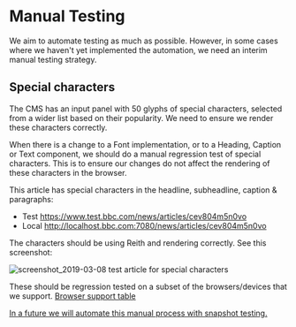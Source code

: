 # Manual Testing

We aim to automate testing as much as possible. However, in some cases where we haven't yet implemented the automation, we need an interim manual testing strategy.


## Special characters

The CMS has an input panel with 50 glyphs of special characters, selected from a wider list based on their popularity. We need to ensure we render these characters correctly.

When there is a change to a Font implementation, or to a Heading, Caption or Text component, we should do a manual regression test of special characters. This is to ensure our changes do not affect the rendering of these characters in the browser.

This article has special characters in the headline, subheadline, caption & paragraphs:

- Test https://www.test.bbc.com/news/articles/cev804m5n0vo
- Local http://localhost.bbc.com:7080/news/articles/cev804m5n0vo

The characters should be using Reith and rendering correctly. See this screenshot:

![screenshot_2019-03-08 test article for special characters](https://user-images.githubusercontent.com/3028997/54025522-b1786980-4192-11e9-89fd-9c78ca881f8b.png)

These should be regression tested on a subset of the browsers/devices that we support.
[Browser support table](https://github.com/bbc/psammead#browser-support)

[In a future we will automate this manual process with snapshot testing.](https://github.com/bbc/simorgh/issues/1370)


